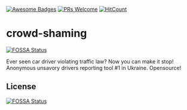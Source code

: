 [![Awesome Badges](https://img.shields.io/badge/badges-awesome-violet.svg)](https://github.com/Naereen/badges)
[![PRs Welcome](https://img.shields.io/badge/PRs-welcome-goldenrod.svg?style=shield)](http://makeapullrequest.com) 
[![HitCount](http://hits.dwyl.io/mykelangelo/crowd-shaming.svg)](http://hits.dwyl.io/mykelangelo/crowd-shaming)

# crowd-shaming
[![FOSSA Status](https://app.fossa.io/api/projects/git%2Bgithub.com%2Fmykelangelo%2Fcrowd-shaming.svg?type=shield)](https://app.fossa.io/projects/git%2Bgithub.com%2Fmykelangelo%2Fcrowd-shaming?ref=badge_shield)

Ever seen car driver violating traffic law? Now you can make it stop! Anonymous unsavory drivers reporting tool #1 in Ukraine. Opensource!


## License
[![FOSSA Status](https://app.fossa.io/api/projects/git%2Bgithub.com%2Fmykelangelo%2Fcrowd-shaming.svg?type=large)](https://app.fossa.io/projects/git%2Bgithub.com%2Fmykelangelo%2Fcrowd-shaming?ref=badge_large)
